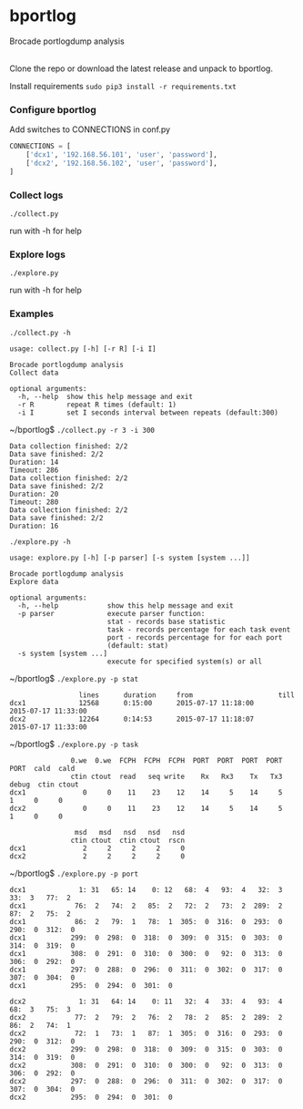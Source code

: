 # bportlog
Brocade portlogdump analysis
<br><br>


Clone the repo or download the latest release and unpack to bportlog.

Install requirements `sudo pip3 install -r requirements.txt`

    
### Configure bportlog

Add switches to CONNECTIONS in conf.py

```python
CONNECTIONS = [
    ['dcx1', '192.168.56.101', 'user', 'password'],   
    ['dcx2', '192.168.56.102', 'user', 'password'],
]
```

### Collect logs

`./collect.py`

run with -h for help

### Explore logs

`./explore.py`

run with -h for help

### Examples

`./collect.py -h`
```
usage: collect.py [-h] [-r R] [-i I]

Brocade portlogdump analysis
Collect data

optional arguments:
  -h, --help  show this help message and exit
  -r R        repeat R times (default: 1)
  -i I        set I seconds interval between repeats (default:300)
```

~/bportlog$ `./collect.py -r 3 -i 300`
```
Data collection finished: 2/2                          
Data save finished: 2/2                          
Duration: 14
Timeout: 286       
Data collection finished: 2/2                          
Data save finished: 2/2                          
Duration: 20
Timeout: 280       
Data collection finished: 2/2                          
Data save finished: 2/2                          
Duration: 16
```

`./explore.py -h`
```
usage: explore.py [-h] [-p parser] [-s system [system ...]]

Brocade portlogdump analysis
Explore data

optional arguments:
  -h, --help            show this help message and exit
  -p parser             execute parser function:
                        stat - records base statistic
                        task - records percentage for each task event
                        port - records percentage for for each port
                        (default: stat)
  -s system [system ...]
                        execute for specified system(s) or all
```

~/bportlog$ `./explore.py -p stat`
```
                 lines      duration     from                     till
dcx1             12568      0:15:00      2015-07-17 11:18:00      2015-07-17 11:33:00
dcx2             12264      0:14:53      2015-07-17 11:18:07      2015-07-17 11:33:00
```

~/bportlog$ `./explore.py -p task`
```
               0.we  0.we  FCPH  FCPH  FCPH  PORT  PORT  PORT  PORT  PORT  cald  cald
               ctin ctout  read   seq write    Rx   Rx3    Tx   Tx3 debug  ctin ctout
dcx1              0     0    11    23    12    14     5    14     5     1     0     0
dcx2              0     0    11    23    12    14     5    14     5     1     0     0

                msd   msd   nsd   nsd   nsd
               ctin ctout  ctin ctout  rscn
dcx1              2     2     2     2     0
dcx2              2     2     2     2     0
```
~/bportlog$ `./explore.py -p port`
```
dcx1             1: 31   65: 14    0: 12   68:  4   93:  4   32:  3   33:  3   77:  2
dcx1            76:  2   74:  2   85:  2   72:  2   73:  2  289:  2   87:  2   75:  2
dcx1            86:  2   79:  1   78:  1  305:  0  316:  0  293:  0  290:  0  312:  0
dcx1           299:  0  298:  0  318:  0  309:  0  315:  0  303:  0  314:  0  319:  0
dcx1           308:  0  291:  0  310:  0  300:  0   92:  0  313:  0  306:  0  292:  0
dcx1           297:  0  288:  0  296:  0  311:  0  302:  0  317:  0  307:  0  304:  0
dcx1           295:  0  294:  0  301:  0

dcx2             1: 31   64: 14    0: 11   32:  4   33:  4   93:  4   68:  3   75:  3
dcx2            77:  2   79:  2   76:  2   78:  2   85:  2  289:  2   86:  2   74:  1
dcx2            72:  1   73:  1   87:  1  305:  0  316:  0  293:  0  290:  0  312:  0
dcx2           299:  0  298:  0  318:  0  309:  0  315:  0  303:  0  314:  0  319:  0
dcx2           308:  0  291:  0  310:  0  300:  0   92:  0  313:  0  306:  0  292:  0
dcx2           297:  0  288:  0  296:  0  311:  0  302:  0  317:  0  307:  0  304:  0
dcx2           295:  0  294:  0  301:  0
```
    


